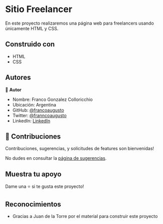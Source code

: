 

# Sitio Freelancer

En este proyecto realizaremos una página web para freelancers usando únicamente HTML y CSS.  

 
## Construido con

- HTML
- CSS



## Autores

👤 **Autor**

- Nombre: Franco Gonzalez Colloricchio
- Ubicación: Argentina
- GitHub: [@francoaugusto](https://github.com/francoaugusto)
- Twitter: [@franncoaugusto](https://twitter.com/franncoaugusto)
- LinkedIn: [LinkedIn](https://www.linkedin.com/in/franco-gonzalez-9b732024a/)


## 🤝 Contribuciones

Contribuciones, sugerencias, y solicitudes de features son bienvenidas!

No dudes en consultar la [página de sugerencias](../../issues/).

## Muestra tu apoyo

Dame una ⭐️ si te gusta este proyecto!

## Reconocimientos

- Gracias a Juan de la Torre por el material para construir este proyecto



